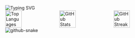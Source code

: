 <picture>
  <source media="(prefers-color-scheme: dark)" srcset="https://readme-typing-svg.demolab.com/?lines=Hi+there!+👋+I'm+Anto+Jeffrin+G;🎓+An+undergraduate+student+in+AI+ML+💡+🤖&size=50&width=1000&height=200&font=Dancing+Script&color=FFFFFF&background=00000000&center=true&vCenter=true&multiline=true&duration=4000&pause=2000&repeat=true" />
  <source media="(prefers-color-scheme: light)" srcset="https://readme-typing-svg.demolab.com/?lines=Hi+there!+👋+I'm+Anto+Jeffrin+G;🎓+An+undergraduate+student+in+AI+ML+💡+🤖&size=50&width=1000&height=200&font=Dancing+Script&color=000000&background=FFFFFF&center=true&vCenter=true&multiline=true&duration=4000&pause=2000&repeat=true" />
  <img alt="Typing SVG" src="https://readme-typing-svg.demolab.com/?lines=Hi+there!+👋+I'm+Anto+Jeffrin+G;🎓+An+undergraduate+student+in+AI+ML+💡+🤖&size=50&width=1000&height=200&font=Dancing+Script&color=FFFFFF&background=00000000&center=true&vCenter=true&multiline=true&duration=4000&pause=2000&repeat=true" />
</picture>
<div style="display: flex; justify-content: center; align-items: center; gap: 10px; flex-wrap: wrap;">
  
  <img src="https://github-readme-stats.vercel.app/api/top-langs?username=AntoJeffrinG&amp;show_icons=true&amp;locale=en&amp;bg_color=0d1117&amp;text_color=ffffff&amp;text_style=Dancing+Script&amp;layout=compact" alt="Top Languages" width="32%" />

  <img src="https://github-readme-stats.vercel.app/api?username=AntoJeffrinG&amp;show_icons=true&amp;locale=en&amp;bg_color=0d1117&amp;text_color=ffffff&amp;repo=convoychat" alt="GitHub Stats" width="32%" />

  <img src="https://github-readme-streak-stats.herokuapp.com/?user=AntoJeffrinG&amp;theme=dark&amp;background=0d1117&amp;date_format=M%20j%5B%2C%20Y%5D" alt="GitHub Streak" width="32%" />
  
</div>
<picture>
  <source media="(prefers-color-scheme: dark)" srcset="https://raw.githubusercontent.com/AntoJeffrinG/AntoJeffrinG/output/github-snake-dark.svg" />
  <source media="(prefers-color-scheme: light)" srcset="https://raw.githubusercontent.com/AntoJeffrinG/AntoJeffrinG/output/github-snake.svg" />
  <img alt="github-snake" src="https://raw.githubusercontent.com/tobiasmeyhoefer/tobiasmeyhoefer/output/github-snake.svg" />
</picture>
